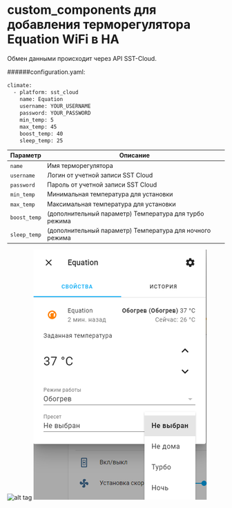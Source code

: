 # custom_components для добавления терморегулятора Equation WiFi в HA

Обмен данными происходит через API SST-Cloud.

######configuration.yaml:

```
climate:
  - platform: sst_cloud
	name: Equation
	username: YOUR_USERNAME
	password: YOUR_PASSWORD
	min_temp: 5
	max_temp: 45
	boost_temp: 40
	sleep_temp: 25
```

| Параметр               | Описание                                                     |
| ---------------------- | -------------------------------------------------------------|
| `name`          	     | Имя терморегулятора                                          |                                                                                           |
| `username`             | Логин от учетной записи SST Cloud                            |
| `password`             | Пароль от учетной записи SST Cloud                           |
| `min_temp`             | Минимальная температура для установки                        |
| `max_temp`             | Максимальная температура для установки                       |
| `boost_temp`           | (дополнительный параметр) Температура для турбо режима       |
| `sleep_temp`           | (дополнительный параметр) Температура для ночного режима		|

![alt tag](https://github.com/Toha4/HA-Custom-Components-EquationWiFi/blob/master/screenshots/climate.png?raw=true "Screenshot")
![alt tag](https://github.com/Toha4/HA-Custom-Components-EquationWiFi/blob/master/screenshots/details.png?raw=true "Screenshot")